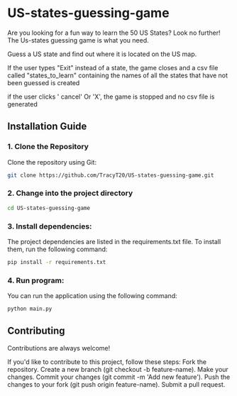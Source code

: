 # US-states-guessing-game

Are you looking for a fun way to learn the 50 US States? Look no further! The Us-states guessing game is what you need.

Guess a US state and find out where it is located on the US map.

If the user types "Exit" instead of a state, the game closes and a csv file called "states_to_learn" containing the names of all the states that have not been guessed is created

if the user clicks ' cancel' Or 'X', the game is stopped and no csv file is generated


## Installation Guide
### 1. Clone the Repository
Clone the repository using Git:

```bash
git clone https://github.com/TracyT20/US-states-guessing-game.git

```

### 2. Change into the project directory

```bash
cd US-states-guessing-game
```
### 3. Install dependencies:
The project dependencies are listed in the requirements.txt file. To install them, run the following command:

```bash
pip install -r requirements.txt
```

### 4. Run program:
You can run the application using the following command:

```bash
python main.py
```

## Contributing

Contributions are always welcome!

If you'd like to contribute to this project, follow these steps:
Fork the repository.
Create a new branch (git checkout -b feature-name).
Make your changes.
Commit your changes (git commit -m 'Add new feature').
Push the changes to your fork (git push origin feature-name).
Submit a pull request.
